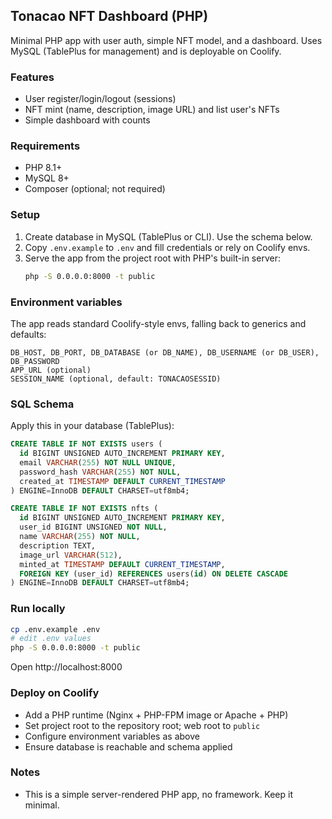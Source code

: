 ## Tonacao NFT Dashboard (PHP)

Minimal PHP app with user auth, simple NFT model, and a dashboard. Uses MySQL (TablePlus for management) and is deployable on Coolify.

### Features
- User register/login/logout (sessions)
- NFT mint (name, description, image URL) and list user's NFTs
- Simple dashboard with counts

### Requirements
- PHP 8.1+
- MySQL 8+
- Composer (optional; not required)

### Setup
1. Create database in MySQL (TablePlus or CLI). Use the schema below.
2. Copy `.env.example` to `.env` and fill credentials or rely on Coolify envs.
3. Serve the app from the project root with PHP's built-in server:
   ```bash
   php -S 0.0.0.0:8000 -t public
   ```

### Environment variables
The app reads standard Coolify-style envs, falling back to generics and defaults:

```
DB_HOST, DB_PORT, DB_DATABASE (or DB_NAME), DB_USERNAME (or DB_USER), DB_PASSWORD
APP_URL (optional)
SESSION_NAME (optional, default: TONACAOSESSID)
```

### SQL Schema
Apply this in your database (TablePlus):

```sql
CREATE TABLE IF NOT EXISTS users (
  id BIGINT UNSIGNED AUTO_INCREMENT PRIMARY KEY,
  email VARCHAR(255) NOT NULL UNIQUE,
  password_hash VARCHAR(255) NOT NULL,
  created_at TIMESTAMP DEFAULT CURRENT_TIMESTAMP
) ENGINE=InnoDB DEFAULT CHARSET=utf8mb4;

CREATE TABLE IF NOT EXISTS nfts (
  id BIGINT UNSIGNED AUTO_INCREMENT PRIMARY KEY,
  user_id BIGINT UNSIGNED NOT NULL,
  name VARCHAR(255) NOT NULL,
  description TEXT,
  image_url VARCHAR(512),
  minted_at TIMESTAMP DEFAULT CURRENT_TIMESTAMP,
  FOREIGN KEY (user_id) REFERENCES users(id) ON DELETE CASCADE
) ENGINE=InnoDB DEFAULT CHARSET=utf8mb4;
```

### Run locally
```bash
cp .env.example .env
# edit .env values
php -S 0.0.0.0:8000 -t public
```

Open http://localhost:8000

### Deploy on Coolify
- Add a PHP runtime (Nginx + PHP-FPM image or Apache + PHP)
- Set project root to the repository root; web root to `public`
- Configure environment variables as above
- Ensure database is reachable and schema applied

### Notes
- This is a simple server-rendered PHP app, no framework. Keep it minimal.


